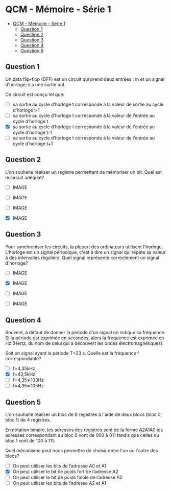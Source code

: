 # QCM - Mémoire - Série 1

- [QCM - Mémoire - Série 1](#qcm---mémoire---série-1)
  - [Question 1](#question-1)
  - [Question 2](#question-2)
  - [Question 3](#question-3)
  - [Question 4](#question-4)
  - [Question 5](#question-5)
## Question 1

Un data flip-flop (DFF) est un circuit qui prend deux entrées : in et un signal d’horloge; il a une sortie out.

Ce circuit est conçu tel que:

- [ ] sa sortie au cycle d’horloge t corresponde à la valeur de sortie au cycle d’horloge t-1
- [ ] sa sortie au cycle d’horloge t corresponde à la valeur de l’entrée au cycle d’horloge t
- [x] sa sortie au cycle d’horloge t corresponde à la valeur de l’entrée au cycle d’horloge t-1
- [ ] sa sortie au cycle d’horloge t corresponde à la valeur de l’entrée au cycle d’horloge t+1

## Question 2

L'on souhaite réaliser un registre permettant de mémoriser un bit. Quel est le circuit adéquat?

- [ ] IMAGE
- [ ] IMAGE
- [ ] IMAGE
- [x] IMAGE


## Question 3

Pour synchroniser les circuits, la plupart des ordinateurs utilisent l'horloge. L'horloge est un signal périodique, c'est à dire un signal qui répète sa valeur à des intervalles réguliers. Quel signal représente correctement un signal d'horloge?

- [ ] IMAGE
- [x] IMAGE
- [ ] IMAGE
- [ ] IMAGE


## Question 4

Souvent, à défaut de donner la période d'un signal on indique sa fréquence. Si la période est exprimée en secondes, alors la fréquence est exprimée en Hz (Hertz, du nom de celui qui a découvert les ondes électromagnétiques).

Soit un signal ayant la période T=23 s. Quelle est la fréquence f correspondante?

- [ ] f=4,35kHz
- [x] f=43,5kHz
- [ ] f=4,35∗103Hz
- [ ] f=4,35∗105Hz

## Question 5

L'on souhaite réaliser un bloc de 8 registres à l'aide de deux blocs (bloc 0, bloc 1) de 4 registres.

En notation binaire, les adresses des registres sont de la forme A2A1A0
les adresses correspondant au bloc 0 vont de 000 à 011 tandis que celles du bloc 1 vont de 100 à 111.

Quel mécanisme peut nous permettre de choisir entre l'un ou l'autre des blocs?

- [ ] On peut utiliser les bits de l’adresse A0 et A1
- [x] On peut utiliser le bit de poids fort de l’adresse A2
- [ ] On peut utiliser le bit de poids faible de l’adresse  A0
- [ ] On peut utiliser les bits de l’adresse A2 et A1